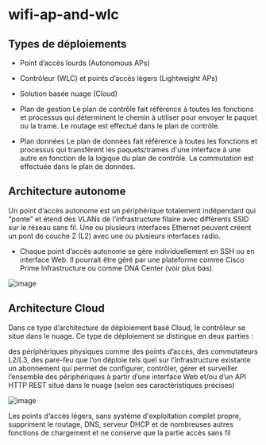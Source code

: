 # wifi-ap-and-wlc

## Types de déploiements
* Point d’accès lourds (Autonomous APs)
* Contrôleur (WLC) et points d’accès légers (Lightweight APs)
* Solution basée nuage (Cloud)

* Plan de gestion
Le plan de contrôle fait référence à toutes les fonctions et processus qui déterminent le chemin à utiliser pour envoyer le paquet ou la trame.
Le routage est effectué dans le plan de contrôle.

* Plan données
Le plan de données fait référence à toutes les fonctions et processus qui transfèrent les paquets/trames d'une interface à une autre en fonction de la logique du plan de contrôle.
La commutation est effectuée dans le plan de données.

## Architecture autonome
Un point d’accès autonome est un périphérique totalement indépendant qui “ponte” et étend des VLANs de l’infrastructure filaire avec différents SSID sur le réseau sans fil.
Une ou plusieurs interfaces Ethernet peuvent créent un pont de couche 2 (L2) avec une ou plusieurs interfaces radio.
* Chaque point d’accès autonome se gère individuellement en SSH ou en interface Web. Il pourrait être géré par une plateforme comme Cisco Prime Infrastructure ou comme DNA Center (voir plus bas).

![image](https://user-images.githubusercontent.com/83721477/169789006-6d33ab34-557d-4634-bf3c-3675fd42127e.png)

## Architecture Cloud
Dans ce type d’architecture de déploiement basé Cloud, le contrôleur se situe dans le nuage. Ce type de déploiement se distingue en deux parties :

des périphériques physiques comme des points d’accès, des commutateurs L2/L3, des pare-feu que l’on déploie tels quel sur l’infrastructure existante
un abonnement qui permet de configurer, contrôler, gérer et surveiller l’ensemble des périphériques à partir d’une interface Web et/ou d’un API HTTP REST situé dans le nuage (selon ses caractéristiques précises)

![image](https://user-images.githubusercontent.com/83721477/169791692-6b6a25ca-7cdf-48a4-a26e-e0ea51834c63.png)


Les points d‘accès légers, sans système d'exploitation complet propre, suppriment le routage, DNS, serveur DHCP et de nombreuses autres fonctions de chargement et ne conserve que la partie accès sans fil

